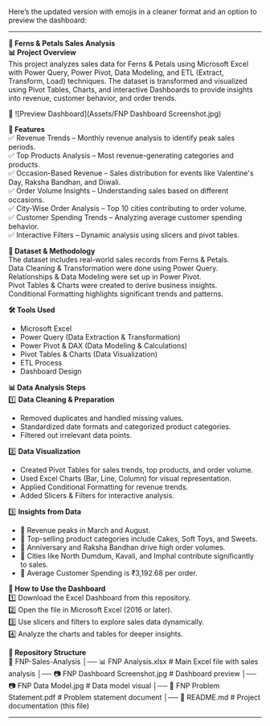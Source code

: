 Here’s the updated version with emojis in a cleaner format and an option to preview the dashboard:

---

**🚀 Ferns & Petals Sales Analysis**  
**📊 Project Overview**  
This project analyzes sales data for Ferns & Petals using Microsoft Excel with Power Query, Power Pivot, Data Modeling, and ETL (Extract, Transform, Load) techniques. The dataset is transformed and visualized using Pivot Tables, Charts, and interactive Dashboards to provide insights into revenue, customer behavior, and order trends.  

👀 ![Preview Dashboard](Assets/FNP Dashboard Screenshot.jpg)

**📌 Features**  
✅ Revenue Trends – Monthly revenue analysis to identify peak sales periods.  
✅ Top Products Analysis – Most revenue-generating categories and products.  
✅ Occasion-Based Revenue – Sales distribution for events like Valentine's Day, Raksha Bandhan, and Diwali.  
✅ Order Volume Insights – Understanding sales based on different occasions.  
✅ City-Wise Order Analysis – Top 10 cities contributing to order volume.  
✅ Customer Spending Trends – Analyzing average customer spending behavior.  
✅ Interactive Filters – Dynamic analysis using slicers and pivot tables.

**📂 Dataset & Methodology**  
The dataset includes real-world sales records from Ferns & Petals.  
Data Cleaning & Transformation were done using Power Query.  
Relationships & Data Modeling were set up in Power Pivot.  
Pivot Tables & Charts were created to derive business insights.  
Conditional Formatting highlights significant trends and patterns.

**🛠️ Tools Used**  
- Microsoft Excel  
- Power Query (Data Extraction & Transformation)  
- Power Pivot & DAX (Data Modeling & Calculations)  
- Pivot Tables & Charts (Data Visualization)  
- ETL Process  
- Dashboard Design

**📊 Data Analysis Steps**  
1️⃣ **Data Cleaning & Preparation**  
- Removed duplicates and handled missing values.  
- Standardized date formats and categorized product categories.  
- Filtered out irrelevant data points.

2️⃣ **Data Visualization**  
- Created Pivot Tables for sales trends, top products, and order volume.  
- Used Excel Charts (Bar, Line, Column) for visual representation.  
- Applied Conditional Formatting for revenue trends.  
- Added Slicers & Filters for interactive analysis.

3️⃣ **Insights from Data**  
- 📌 Revenue peaks in March and August.  
- 📌 Top-selling product categories include Cakes, Soft Toys, and Sweets.  
- 📌 Anniversary and Raksha Bandhan drive high order volumes.  
- 📌 Cities like North Dumdum, Kavali, and Imphal contribute significantly to sales.  
- 📌 Average Customer Spending is ₹3,192.68 per order.

**🎯 How to Use the Dashboard**  
1️⃣ Download the Excel Dashboard from this repository.  
2️⃣ Open the file in Microsoft Excel (2016 or later).  
3️⃣ Use slicers and filters to explore sales data dynamically.  
4️⃣ Analyze the charts and tables for deeper insights.

**📌 Repository Structure**  
📂 FNP-Sales-Analysis
│── 📊 FNP Analysis.xlsx # Main Excel file with sales analysis
│── 📷 FNP Dashboard Screenshot.jpg # Dashboard preview
│── 📷 FNP Data Model.jpg # Data model visual
│── 📄 FNP Problem Statement.pdf # Problem statement document
│── 📜 README.md # Project documentation (this file)  


---
